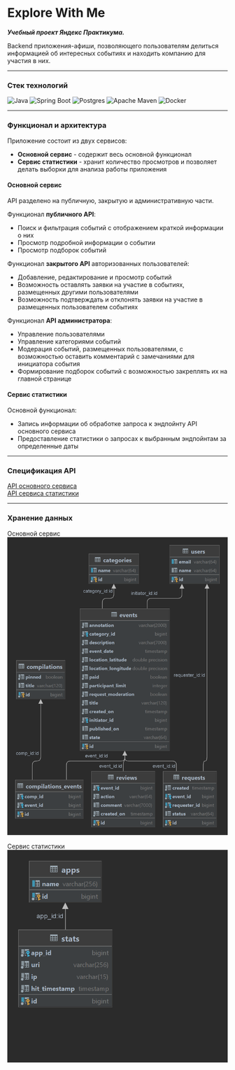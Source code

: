 # Explore With Me

***Учебный проект Яндекс Практикума.***

Backend приложения-афиши, позволяющего пользователям делиться информацией 
об интересных событиях и находить компанию для участия в них.

---
### Стек технологий

![Java](https://img.shields.io/badge/java-%23ED8B00.svg?style=for-the-badge&logo=java&logoColor=white)
![Spring Boot](https://img.shields.io/badge/spring%20Boot-%236DB33F.svg?style=for-the-badge&logo=spring&logoColor=white)
![Postgres](https://img.shields.io/badge/postgres-%23316192.svg?style=for-the-badge&logo=postgresql&logoColor=white)
![Apache Maven](https://img.shields.io/badge/Apache%20Maven-C71A36?style=for-the-badge&logo=Apache%20Maven&logoColor=white)
![Docker](https://img.shields.io/badge/docker-%230db7ed.svg?style=for-the-badge&logo=docker&logoColor=white)

---

### Функционал и архитектура

Приложение состоит из двух сервисов:
- **Основной сервис** - содержит весь основной функционал
- **Сервис статистики** - хранит количество просмотров и позволяет делать выборки для анализа работы приложения

#### Основной сервис
API разделено на публичную, закрытую и административную части.

Функционал **публичного API**:
- Поиск и фильтрация событий с отображением краткой информации о них
- Просмотр подробной информации о событии
- Просмотр подборок событий

Функционал **закрытого API** авторизованных пользователей:
- Добавление, редактирование и просмотр событий
- Возможность оставлять заявки на участие в событиях, размещенных другими пользователями
- Возможность подтверждать и отклонять заявки на участие в размещенных пользователем событиях


Функционал **API администратора**:
- Управление пользователями
- Управление категориями событий
- Модерация событий, размещенных пользователями, с возможностью оставить комментарий с замечаниями для инициатора события
- Формирование подборок событий с возможностью закреплять их на главной странице


#### Сервис статистики

Основной функционал:
- Запись информации об обработке запроса к эндпойнту API основного сервиса
- Предоставление статистики о запросах к выбранным эндпойнтам за определенные даты

---

### Спецификация API
<a href="https://petstore.swagger.io/?url=https://raw.githubusercontent.com/yandex-praktikum/java-explore-with-me/main/ewm-main-service-spec.json">
API основного сервиса
</a>
<br>
<a href="https://petstore.swagger.io/?url=https://raw.githubusercontent.com/yandex-praktikum/java-explore-with-me/main/ewm-stats-service-spec.json">
API сервиса статистики
</a>

---
### Хранение данных
Основной сервис
![Схема основного сервиса](/img/main-service-schema.png)


Сервис статистики
![Схема сервиса статистики](/img/stats-service-schema.png)
